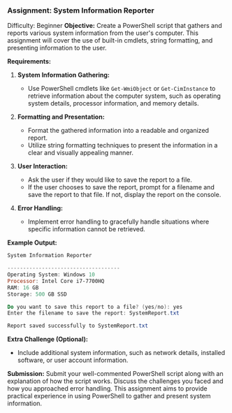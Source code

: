 ### Assignment: **System Information Reporter**
Difficulty: Beginner
**Objective:**
Create a PowerShell script that gathers and reports various system information from the user's computer. This assignment will cover the use of built-in cmdlets, string formatting, and presenting information to the user.

**Requirements:**

1. **System Information Gathering:**
   - Use PowerShell cmdlets like `Get-WmiObject` or `Get-CimInstance` to retrieve information about the computer system, such as operating system details, processor information, and memory details.

2. **Formatting and Presentation:**
   - Format the gathered information into a readable and organized report.
   - Utilize string formatting techniques to present the information in a clear and visually appealing manner.

3. **User Interaction:**
   - Ask the user if they would like to save the report to a file.
   - If the user chooses to save the report, prompt for a filename and save the report to that file. If not, display the report on the console.

4. **Error Handling:**
   - Implement error handling to gracefully handle situations where specific information cannot be retrieved.

**Example Output:**
```powershell
System Information Reporter

------------------------------------
Operating System: Windows 10
Processor: Intel Core i7-7700HQ
RAM: 16 GB
Storage: 500 GB SSD

Do you want to save this report to a file? (yes/no): yes
Enter the filename to save the report: SystemReport.txt

Report saved successfully to SystemReport.txt
```

**Extra Challenge (Optional):**
- Include additional system information, such as network details, installed software, or user account information.

**Submission:**
Submit your well-commented PowerShell script along with an explanation of how the script works. Discuss the challenges you faced and how you approached error handling. This assignment aims to provide practical experience in using PowerShell to gather and present system information.